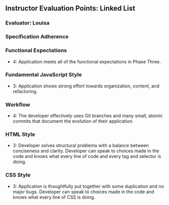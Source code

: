 ## Instructor Evaluation Points: Linked List
### Evaluator: Louisa

### Specification Adherence

### Functional Expectations
* 4: Application meets all of the functional expectations in Phase Three.

### Fundamental JavaScript Style
* 3: Application shows strong effort towards organization, content, and refactoring.

### Workflow
* 4: The developer effectively uses Git branches and many small, atomic commits that document the evolution of their application.

### HTML Style
* 3: Developer solves structural problems with a balance between conciseness and clarity. Developer can speak to choices made in the code and knows what every line of code and every tag and selector is doing.

### CSS Style
* 3: Application is thoughtfully put together with some duplication and no major bugs. Developer can speak to choices made in the code and knows what every line of CSS is doing.
